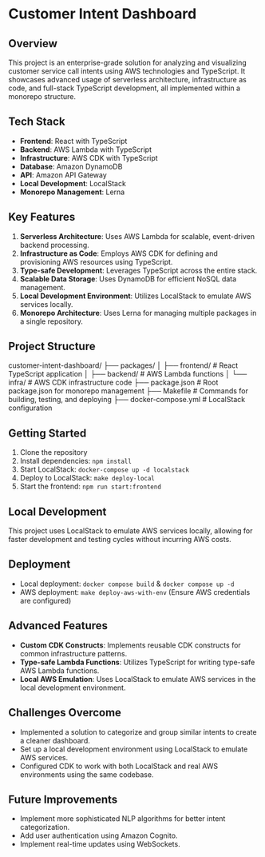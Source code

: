 # Customer Intent Dashboard

## Overview

This project is an enterprise-grade solution for analyzing and visualizing customer service call intents using AWS technologies and TypeScript. It showcases advanced usage of serverless architecture, infrastructure as code, and full-stack TypeScript development, all implemented within a monorepo structure.

## Tech Stack

- **Frontend**: React with TypeScript
- **Backend**: AWS Lambda with TypeScript
- **Infrastructure**: AWS CDK with TypeScript
- **Database**: Amazon DynamoDB
- **API**: Amazon API Gateway
- **Local Development**: LocalStack
- **Monorepo Management**: Lerna

## Key Features

1. **Serverless Architecture**: Uses AWS Lambda for scalable, event-driven backend processing.
2. **Infrastructure as Code**: Employs AWS CDK for defining and provisioning AWS resources using TypeScript.
3. **Type-safe Development**: Leverages TypeScript across the entire stack.
4. **Scalable Data Storage**: Uses DynamoDB for efficient NoSQL data management.
5. **Local Development Environment**: Utilizes LocalStack to emulate AWS services locally.
6. **Monorepo Architecture**: Uses Lerna for managing multiple packages in a single repository.

## Project Structure
customer-intent-dashboard/
├── packages/
│ ├── frontend/ # React TypeScript application
│ ├── backend/ # AWS Lambda functions
│ └── infra/ # AWS CDK infrastructure code
├── package.json # Root package.json for monorepo management
├── Makefile # Commands for building, testing, and deploying
├── docker-compose.yml # LocalStack configuration

## Getting Started

1. Clone the repository
2. Install dependencies: `npm install`
3. Start LocalStack: `docker-compose up -d localstack`
4. Deploy to LocalStack: `make deploy-local`
5. Start the frontend: `npm run start:frontend`

## Local Development

This project uses LocalStack to emulate AWS services locally, allowing for faster development and testing cycles without incurring AWS costs.

## Deployment

- Local deployment: `docker compose build` & `docker compose up -d`
- AWS deployment: `make deploy-aws-with-env` (Ensure AWS credentials are configured)

## Advanced Features

- **Custom CDK Constructs**: Implements reusable CDK constructs for common infrastructure patterns.
- **Type-safe Lambda Functions**: Utilizes TypeScript for writing type-safe AWS Lambda functions.
- **Local AWS Emulation**: Uses LocalStack to emulate AWS services in the local development environment.

## Challenges Overcome

- Implemented a solution to categorize and group similar intents to create a cleaner dashboard.
- Set up a local development environment using LocalStack to emulate AWS services.
- Configured CDK to work with both LocalStack and real AWS environments using the same codebase.

## Future Improvements

- Implement more sophisticated NLP algorithms for better intent categorization.
- Add user authentication using Amazon Cognito.
- Implement real-time updates using WebSockets.